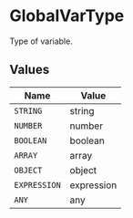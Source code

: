 # GlobalVarType

Type of variable.


## Values

| Name         | Value        |
| ------------ | ------------ |
| `STRING`     | string       |
| `NUMBER`     | number       |
| `BOOLEAN`    | boolean      |
| `ARRAY`      | array        |
| `OBJECT`     | object       |
| `EXPRESSION` | expression   |
| `ANY`        | any          |